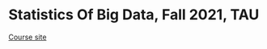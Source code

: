 # Statistics Of Big Data, Fall 2021, TAU

[Course site](https://www.tau.ac.il/~saharon/BigData.html)
